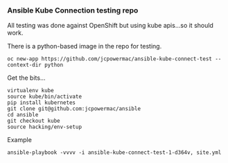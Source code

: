 ### Ansible Kube Connection testing repo


All testing was done against OpenShift but using kube apis...so it should work.

There is a python-based image in the repo for testing.
```
oc new-app https://github.com/jcpowermac/ansible-kube-connect-test --context-dir python
```

Get the bits...
```
virtualenv kube
source kube/bin/activate
pip install kubernetes
git clone git@github.com:jcpowermac/ansible
cd ansible
git checkout kube
source hacking/env-setup

```

Example
```
ansible-playbook -vvvv -i ansible-kube-connect-test-1-d364v, site.yml
```


